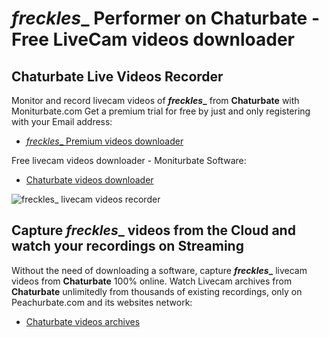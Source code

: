 # _freckles__ Performer on Chaturbate - Free LiveCam videos downloader

## Chaturbate Live Videos Recorder

Monitor and record livecam videos of **_freckles__** from **Chaturbate** with Moniturbate.com
Get a premium trial for free by just and only registering with your Email address:
* [_freckles__ Premium videos downloader](https://moniturbate.com/request-demo-licence-key.html)

Free livecam videos downloader - Moniturbate Software:
* [Chaturbate videos downloader](https://moniturbate.com/moniturbate-download-software.html)

![_freckles__ livecam videos recorder](https://peachurnet.com/templates/moniturbate-software.png)


## Capture _freckles__ videos from the Cloud and watch your recordings on Streaming

Without the need of downloading a software, capture **_freckles__** livecam videos from **Chaturbate** 100% online.
Watch Livecam archives from **Chaturbate** unlimitedly from thousands of existing recordings, only on Peachurbate.com and its websites network:
* [Chaturbate videos archives](https://peachurnet.com/)